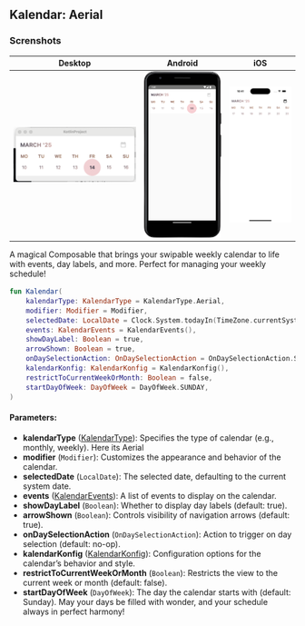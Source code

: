 ## Kalendar: Aerial

### Screnshots

| Desktop                                              | Android | iOS                                            |
|------------------------------------------------------|----------------------------------------------------|------------------------------------------------|
| ![AerialDesktop](../img/aerial/AerialDesktop.png)    | ![AerialAndroid](../img/aerial/AerialAndroid.png) | ![AerialIOS](../img/aerial/AerialiOS.png)      |


A magical Composable that brings your swipable weekly calendar to life with events, day labels, and more. Perfect for managing your weekly schedule!

```kotlin
fun Kalendar(
    kalendarType: KalendarType = KalendarType.Aerial,
    modifier: Modifier = Modifier,
    selectedDate: LocalDate = Clock.System.todayIn(TimeZone.currentSystemDefault()),
    events: KalendarEvents = KalendarEvents(),
    showDayLabel: Boolean = true,
    arrowShown: Boolean = true,
    onDaySelectionAction: OnDaySelectionAction = OnDaySelectionAction.Single { _, _ -> },
    kalendarKonfig: KalendarKonfig = KalendarKonfig(),
    restrictToCurrentWeekOrMonth: Boolean = false,
    startDayOfWeek: DayOfWeek = DayOfWeek.SUNDAY,
) 
```

#### Parameters:

- **kalendarType**  ([KalendarType](https://github.com/hi-manshu/Kalendar/blob/chore/docs/doc/Config.md#kalendar-type)): Specifies the type of calendar (e.g., monthly, weekly). Here its Aerial
- **modifier**  (`Modifier`): Customizes the appearance and behavior of the calendar.
- **selectedDate**  (`LocalDate`): The selected date, defaulting to the current system date.
- **events**  ([KalendarEvents](https://github.com/hi-manshu/Kalendar/blob/chore/docs/doc/Config.md#kalendarevent)): A list of events to display on the calendar.
- **showDayLabel**  (`Boolean`): Whether to display day labels (default: true).
- **arrowShown**  (`Boolean`): Controls visibility of navigation arrows (default: true).
- **onDaySelectionAction**  (`OnDaySelectionAction`): Action to trigger on day selection (default: no-op).
- **kalendarKonfig**  ([KalendarKonfig](https://github.com/hi-manshu/Kalendar/blob/main/doc/Config.md#kalendarkonfig)): Configuration options for the calendar’s behavior and style.
- **restrictToCurrentWeekOrMonth**  (`Boolean`): Restricts the view to the current week or month (default: false).
- **startDayOfWeek**  (`DayOfWeek`): The day the calendar starts with (default: Sunday).
May your days be filled with wonder, and your schedule always in perfect harmony!
